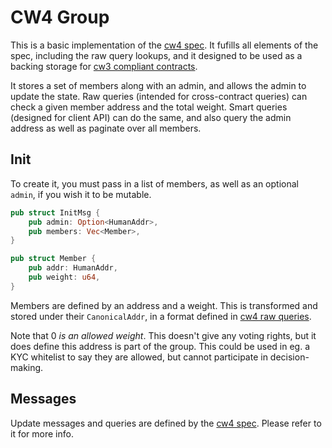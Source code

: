 # CW4 Group

This is a basic implementation of the [cw4 spec](../../packages/cw4/README.md).
It fufills all elements of the spec, including the raw query lookups,
and it designed to be used as a backing storage for 
[cw3 compliant contracts](../../packages/cw3/README.md).

It stores a set of members along with an admin, and allows the admin to
update the state. Raw queries (intended for cross-contract queries) 
can check a given member address and the total weight. Smart queries (designed
for client API) can do the same, and also query the admin address as well as
paginate over all members.

## Init

To create it, you must pass in a list of members, as well as an optional
`admin`, if you wish it to be mutable.

```rust
pub struct InitMsg {
    pub admin: Option<HumanAddr>,
    pub members: Vec<Member>,
}

pub struct Member {
    pub addr: HumanAddr,
    pub weight: u64,
}
```

Members are defined by an address and a weight. This is transformed
and stored under their `CanonicalAddr`, in a format defined in
[cw4 raw queries](../../packages/cw4/README.md#raw).

Note that 0 *is an allowed weight*. This doesn't give any voting rights, but
it does define this address is part of the group. This could be used in
eg. a KYC whitelist to say they are allowed, but cannot participate in
decision-making.

## Messages

Update messages and queries are defined by the 
[cw4 spec](../../packages/cw4/README.md). Please refer to it for more info.